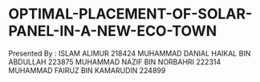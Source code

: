 # OPTIMAL-PLACEMENT-OF-SOLAR-PANEL-IN-A-NEW-ECO-TOWN
Presented By :  ISLAM ALIMUR 218424 MUHAMMAD DANIAL HAIKAL BIN ABDULLAH 223875  MUHAMMAD NAZIF BIN NORBAHRI 222314 MUHAMMAD FAIRUZ BIN KAMARUDIN 224899
